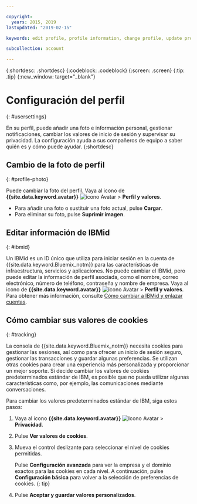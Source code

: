 ```yaml
---

copyright:
  years: 2015, 2019
lastupdated: "2019-02-15"

keywords: edit profile, profile information, change profile, update profile, cookies, tracking, privacy

subcollection: account

---
```


{:shortdesc: .shortdesc}
{:codeblock: .codeblock}
{:screen: .screen}
{:tip: .tip}
{:new_window: target="_blank"}

# Configuración del perfil
{: #usersettings}

En su perfil, puede añadir una foto e información personal, gestionar notificaciones, cambiar los valores de inicio de sesión y supervisar su privacidad. La configuración ayuda a sus compañeros de equipo a saber quién es y cómo puede ayudar.
{:shortdesc}


## Cambio de la foto de perfil
{: #profile-photo}

Puede cambiar la foto del perfil. Vaya al icono de **{{site.data.keyword.avatar}}** ![icono Avatar](../icons/i-avatar-icon.svg) &gt; **Perfil y valores**.

  * Para añadir una foto o sustituir una foto actual, pulse **Cargar**.
  * Para eliminar su foto, pulse **Suprimir imagen**.


## Editar información de IBMid
{: #ibmid}

Un IBMid es un ID único que utiliza para iniciar sesión en la cuenta de {{site.data.keyword.Bluemix_notm}} para las características de infraestructura, servicios y aplicaciones. No puede cambiar el IBMid, pero puede editar la información de perfil asociada, como el nombre, correo electrónico, número de teléfono, contraseña y nombre de empresa. Vaya al icono de **{{site.data.keyword.avatar}}** ![icono Avatar](../icons/i-avatar-icon.svg) &gt; **Perfil y valores**. Para obtener más información, consulte [Cómo cambiar a IBMid y enlazar cuentas](softlayerlink.html).


## Cómo cambiar sus valores de cookies
{: #tracking}

La consola de {{site.data.keyword.Bluemix_notm}} necesita cookies para gestionar las sesiones, así como para ofrecer un inicio de sesión seguro, gestionar las transacciones y guardar algunas preferencias. Se utilizan otras cookies para crear una experiencia más personalizada y proporcionar un mejor soporte. Si decide cambiar los valores de cookies predeterminados estándar de IBM, es posible que no pueda utilizar algunas características como, por ejemplo, las comunicaciones mediante conversaciones.

Para cambiar los valores predeterminados estándar de IBM, siga estos pasos:
1. Vaya al icono **{{site.data.keyword.avatar}}** ![Icono Avatar](../icons/i-avatar-icon.svg) &gt; **Privacidad**.
1. Pulse **Ver valores de cookies**.
1. Mueva el control deslizante para seleccionar el nivel de cookies permitidas.

   Pulse **Configuración avanzada** para ver la empresa y el dominio exactos para las cookies en cada nivel. A continuación, pulse **Configuración básica** para volver a la selección de preferencias de cookies.
   {: tip}
1. Pulse **Aceptar y guardar valores personalizados**.
